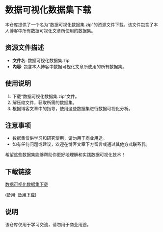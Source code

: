 # 数据可视化数据集下载

本仓库提供了一个名为“数据可视化数据集.zip”的资源文件下载。该文件包含了本人博客中所有数据可视化文章所使用的数据集。

## 资源文件描述

- **文件名**: 数据可视化数据集.zip
- **内容**: 包含本人博客中数据可视化文章所使用的所有数据集。

## 使用说明

1. 下载“数据可视化数据集.zip”文件。
2. 解压缩文件，获取所需的数据集。
3. 根据博客文章中的指导，使用这些数据集进行数据可视化分析。

## 注意事项

- 数据集仅供学习和研究使用，请勿用于商业用途。
- 如有任何问题或建议，欢迎在博客文章下方留言或通过其他方式联系我。

希望这些数据集能够帮助你更好地理解和实践数据可视化技术！

## 下载链接
[数据可视化数据集下载](https://pan.quark.cn/s/9c92252f7cdd) 

(备用: [备用下载](https://pan.baidu.com/s/12cgJRPWTKRSSnaOAO2TbTw?pwd=1234))

## 说明

该仓库仅用于学习交流，请勿用于商业用途。
